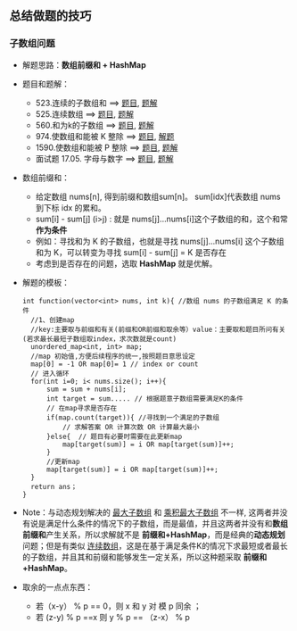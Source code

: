 
## 总结做题的技巧

### 子数组问题 

- 解题思路：**数组前缀和 + HashMap**

- 题目和题解：
  - 523.连续的子数组和 ==> [题目](https://leetcode.cn/problems/continuous-subarray-sum/), [题解](https://github.com/xiewende/CPlusPlus_Algorithm/blob/main/array/five-two-three.cpp)
  - 525.连续数组 ==> [题目](https://leetcode.cn/problems/contiguous-array/), [题解](https://github.com/xiewende/CPlusPlus_Algorithm/blob/main/array/five-two-five.cpp)
  - 560.和为k的子数组 ==> [题目](https://leetcode.cn/problems/subarray-sum-equals-k/), [题解](https://github.com/xiewende/CPlusPlus_Algorithm/blob/main/array/five-six-zero.cpp)
  - 974.使数组和能被 K 整除 ==> [题目](https://leetcode.cn/problems/subarray-sums-divisible-by-k/), [解题](https://github.com/xiewende/CPlusPlus_Algorithm/blob/main/array/nine-seven-four.cpp)
  - 1590.使数组和能被 P 整除 ==> [题目](https://leetcode.cn/problems/make-sum-divisible-by-p/), [题解](https://github.com/xiewende/CPlusPlus_Algorithm/blob/main/array/one-five-nine-zero.cpp)
  - 面试题 17.05. 字母与数字 ==> [题目](https://leetcode.cn/problems/find-longest-subarray-lcci/), [题解](https://github.com/xiewende/CPlusPlus_Algorithm/blob/main/array/one-seven-zero-five.cpp)
  
- 数组前缀和：
  - 给定数组 nums[n], 得到前缀和数组sum[n]。 sum[idx]代表数组 nums 到下标 idx 的累和。
  - sum[i] - sum[j] (i>j) : 就是 nums[j]...nums[i]这个子数组的和，这个和常 **作为条件**
  - 例如：寻找和为 K 的子数组，也就是寻找 nums[j]...nums[i] 这个子数组和为 K，可以转变为寻找 sum[i] - sum[j] = K 是否存在
  - 考虑到是否存在的问题，选取 **HashMap** 就是优解。
  
- 解题的模板：

  ```
  int function(vector<int> nums, int k){ //数组 nums 的子数组满足 K 的条件
  	//1、创建map
  	//key:主要取与前缀和有关(前缀和OR前缀和取余等）value：主要取和题目所问有关(若求最长最短子数组取index，求次数就是count)
  	unordered_map<int, int> map; 
  	//map 初始值,方便后续程序的统一,按照题目意思设定
  	map[0] = -1 OR map[0]= 1 // index or count
  	// 进入循环
  	for(int i=0; i< nums.size(); i++){
  		sum = sum + nums[i];
  		int target = sum..... // 根据题意子数组需要满足K的条件
  		// 在map寻求是否存在
  		if(map.count(target)){ //寻找到一个满足的子数组
  			// 求解答案 OR 计算次数 OR 计算最大最小
  		}else{  // 题目有必要时需要在此更新map
  			map[target(sum)] = i OR map[target(sum)]++;
  		}
  		//更新map
  		map[target(sum)] = i OR map[target(sum)]++;
  	}
  	return ans；
  }
  ```

- Note：与动态规划解决的 [最大子数组](https://leetcode.cn/problems/lian-xu-zi-shu-zu-de-zui-da-he-lcof/description/) 和 [乘积最大子数组](https://leetcode.cn/problems/maximum-product-subarray/description/) 不一样, 这两者并没有说是满足什么条件的情况下的子数组，而是最值，并且这两者并没有和**数组前缀和**产生关系，所以求解就不是 **前缀和+HashMap**，而是经典的**动态规划**问题；但是有类似 [连续数组](https://leetcode.cn/problems/contiguous-array/)，这是在基于满足条件K的情况下求最短或者最长的子数组，并且其和前缀和能够发生一定关系，所以这种题采取 **前缀和+HashMap**。
- 取余的一点点东西： 
  - 若（x-y） % p == 0，则 x 和 y 对 模 p 同余 ；
  - 若 (z-y) % p ==x 则 y % p  == （z-x） % p